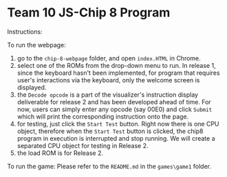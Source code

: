 # Team 10 JS-Chip 8 Program

Instructions:

To run the webpage: 

1. go to the `chip-8-webpage` folder, and open `index.HTML` in Chrome.
2. select one of the ROMs from the drop-down menu to run. In release 1, since the keyboard hasn't been implemented, for program that requires user's interactions via the keyboard, only the welcome screen is displayed. 
3. the `Decode opcode` is a part of the visualizer's instruction display deliverable for release 2 and has been developed ahead of time. For now, users can simply enter any opcode (say 00E0) and click `Submit` which will print the corresponding instruction onto the page.
4. for testing, just click the `Start Test` button. Right now there is one CPU object, therefore when the `Start Test` button is clicked, the chip8 program in execution is interrupted and stop running. We will create a separated CPU object for testing in Release 2.
5. the load ROM is for Release 2.

To run the game: Please refer to the `README.md` in the `games\game1` folder. 

